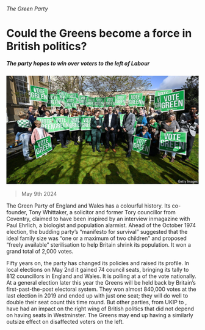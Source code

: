 ###### The Green Party

# Could the Greens become a force in British politics? 

##### The party hopes to win over voters to the left of Labour 

![image](images/20240511_BRP502.jpg) 

> May 9th 2024 

The Green Party of England and Wales has a colourful history. Its co-founder, Tony Whittaker, a solicitor and former Tory councillor from Coventry, claimed to have been inspired by an interview inmagazine with Paul Ehrlich, a biologist and population alarmist. Ahead of the October 1974 election, the budding party’s “manifesto for survival” suggested that the ideal family size was “one or a maximum of two children” and proposed “freely available” sterilisation to help Britain shrink its population. It won a grand total of 2,000 votes. 

Fifty years on, the party has changed its policies and raised its profile. In local elections on May 2nd it gained 74 council seats, bringing its tally to 812 councillors in England and Wales. It is polling at a  of the vote nationally. At a general election later this year the Greens will be held back by Britain’s first-past-the-post electoral system. They won almost 840,000 votes at the last election in 2019 and ended up with just one seat; they will do well to double their seat count this time round. But other parties, from UKIP to , have had an impact on the right wing of British politics that did not depend on having seats in Westminster. The Greens may end up having a similarly outsize effect on disaffected voters on the left.


